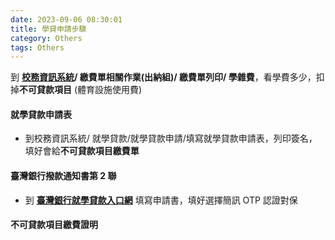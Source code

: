 ```yaml
---
date: 2023-09-06 08:30:01
title: 學貸申請步驟
category: Others
tags: Others
---
```


到 **[校務資訊系統](https://www.ccxp.nthu.edu.tw/ccxp/INQUIRE)/ 繳費單相關作業(出納組)/ 繳費單列印/ 學雜費**，看學費多少，扣掉**不可貸款項目** (體育設施使用費)

#### 就學貸款申請表
  - 到校務資訊系統/ 就學貸款/就學貸款申請/填寫就學貸款申請表，列印簽名，填好會給**不可貸款項目繳費單**

#### 臺灣銀行撥款通知書第 2 聯
  - 到 **[臺灣銀行就學貸款入口網](https://sloan.bot.com.tw/customer/login/SLoanLogin.action)** 填寫申請書，填好選擇簡訊 OTP 認證對保

#### 不可貸款項目繳費證明